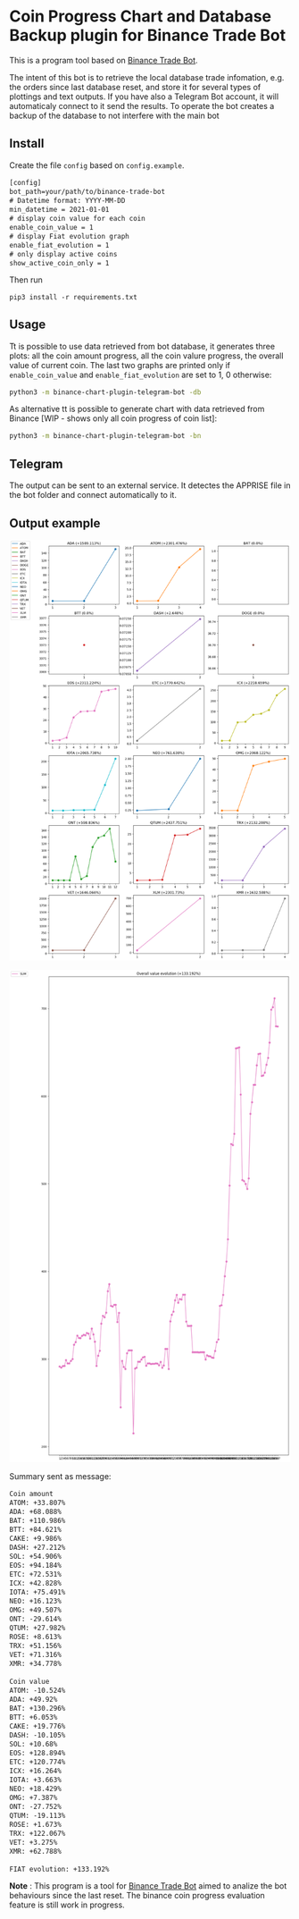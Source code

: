# Coin Progress Chart and Database Backup plugin for Binance Trade Bot

This is a program tool based on [Binance Trade Bot].

The intent of this bot is to retrieve the local database trade infomation, e.g. the orders since last database reset, and store it for several types of plottings and text outputs. If you have also a Telegram Bot account, it will automaticaly connect to it send the results.
To operate the bot creates a backup of the database to not interfere with the main bot

## Install

Create the file `config` based on `config.example`.

```
[config]
bot_path=your/path/to/binance-trade-bot
# Datetime format: YYYY-MM-DD 
min_datetime = 2021-01-01
# display coin value for each coin
enable_coin_value = 1
# display Fiat evolution graph
enable_fiat_evolution = 1
# only display active coins
show_active_coin_only = 1
```

Then run
```
pip3 install -r requirements.txt
```

## Usage

Tt is possible to use data retrieved from bot database, it generates three plots: all the coin amount progress, all the coin valure progress, the overall value of current coin.
The last two graphs are printed only if `enable_coin_value` and `enable_fiat_evolution` are set to 1, 0 otherwise:

```bash
python3 -m binance-chart-plugin-telegram-bot -db
```

As alternative tt is possible to generate chart with data retrieved from Binance [WIP - shows only all coin progress of coin list]:

```bash
python3 -m binance-chart-plugin-telegram-bot -bn
```

## Telegram 

The output can be sent to an external service. It detectes the APPRISE file in the bot folder and connect automatically to it.

## Output example


<p align="center">
  <img src = "graph.example.png">
</p>

<p align="center">
  <img src = "graph2.example.png">
</p>

Summary sent as message:
```
Coin amount
ATOM: +33.807% 
ADA: +68.088% 
BAT: +110.986% 
BTT: +84.621% 
CAKE: +9.986% 
DASH: +27.212% 
SOL: +54.906% 
EOS: +94.184% 
ETC: +72.531% 
ICX: +42.828% 
IOTA: +75.491% 
NEO: +16.123% 
OMG: +49.507% 
ONT: -29.614% 
QTUM: +27.982% 
ROSE: +8.613% 
TRX: +51.156% 
VET: +71.316% 
XMR: +34.778% 

Coin value
ATOM: -10.524% 
ADA: +49.92% 
BAT: +130.296% 
BTT: +6.053% 
CAKE: +19.776% 
DASH: -10.105% 
SOL: +10.68% 
EOS: +128.894% 
ETC: +120.774% 
ICX: +16.264% 
IOTA: +3.663% 
NEO: +18.429% 
OMG: +7.387% 
ONT: -27.752% 
QTUM: -19.113% 
ROSE: +1.673% 
TRX: +122.067% 
VET: +3.275% 
XMR: +62.788% 

FIAT evolution: +133.192%
```

**Note** : This program is a tool for [Binance Trade Bot] aimed to analize the bot behaviours since the last reset. The binance coin progress evaluation feature is still work in progress.


[binance trade bot]: https://github.com/edeng23/binance-trade-bot
